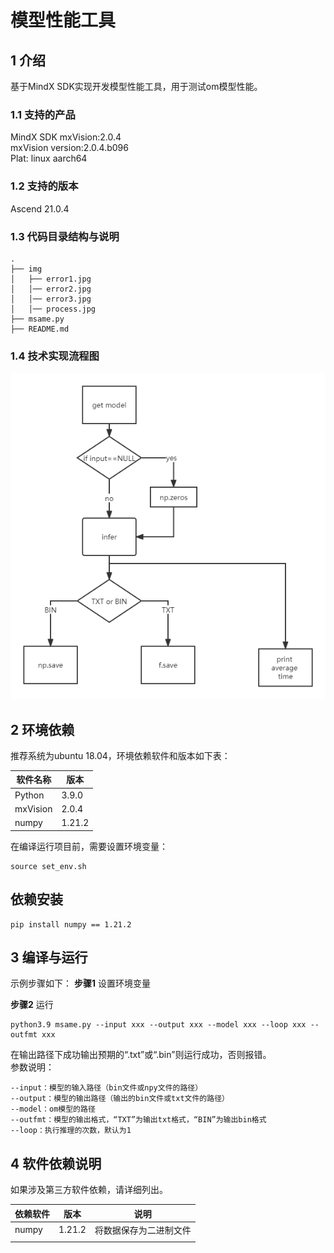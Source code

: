 # 模型性能工具

## 1 介绍
基于MindX SDK实现开发模型性能工具，用于测试om模型性能。

### 1.1 支持的产品

MindX SDK mxVision:2.0.4   
mxVision version:2.0.4.b096   
Plat: linux aarch64   

### 1.2 支持的版本

Ascend 21.0.4


### 1.3 代码目录结构与说明

```
.
├── img
│   ├── error1.jpg
│   │── error2.jpg
│   │── error3.jpg
│   │── process.jpg
├── msame.py
├── README.md
```




### 1.4 技术实现流程图

![image-20220401173124980](./img/process.png)





## 2 环境依赖

推荐系统为ubuntu 18.04，环境依赖软件和版本如下表：

| 软件名称 | 版本   |
| -------- | ------ |
| Python   | 3.9.0  |
| mxVision | 2.0.4  |
| numpy    | 1.21.2 |

在编译运行项目前，需要设置环境变量：

```
source set_env.sh
```

## 依赖安装

```
pip install numpy == 1.21.2
```



##  3 编译与运行
示例步骤如下：
**步骤1** 设置环境变量

**步骤2**  运行

```
python3.9 msame.py --input xxx --output xxx --model xxx --loop xxx --outfmt xxx
```
在输出路径下成功输出预期的“.txt”或“.bin”则运行成功，否则报错。   
参数说明：
```
--input：模型的输入路径（bin文件或npy文件的路径）
--output：模型的输出路径（输出的bin文件或txt文件的路径）
--model：om模型的路径
--outfmt：模型的输出格式，“TXT”为输出txt格式，“BIN”为输出bin格式
--loop：执行推理的次数，默认为1
```


## 4 软件依赖说明

如果涉及第三方软件依赖，请详细列出。

| 依赖软件 | 版本   | 说明                   |
| -------- | ------ | ---------------------- |
| numpy    | 1.21.2 | 将数据保存为二进制文件 |
|          |        |                        |
